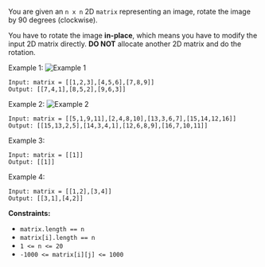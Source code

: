 You are given an `n x n` 2D `matrix` representing an image, rotate the image by 90 degrees (clockwise).

You have to rotate the image **in-place**, which means you have to modify the input 2D matrix directly. **DO NOT** allocate another 2D matrix and do the rotation.

Example 1:
![Example 1](https://assets.leetcode.com/uploads/2020/08/28/mat1.jpg)
```
Input: matrix = [[1,2,3],[4,5,6],[7,8,9]]
Output: [[7,4,1],[8,5,2],[9,6,3]]
```

Example 2:
![Example 2](https://assets.leetcode.com/uploads/2020/08/28/mat2.jpg)
```
Input: matrix = [[5,1,9,11],[2,4,8,10],[13,3,6,7],[15,14,12,16]]
Output: [[15,13,2,5],[14,3,4,1],[12,6,8,9],[16,7,10,11]]
```

Example 3:
```
Input: matrix = [[1]]
Output: [[1]]
```
Example 4:
```
Input: matrix = [[1,2],[3,4]]
Output: [[3,1],[4,2]]
```
 
**Constraints:**

* `matrix.length == n`
* `matrix[i].length == n`
* `1 <= n <= 20`
* `-1000 <= matrix[i][j] <= 1000`
